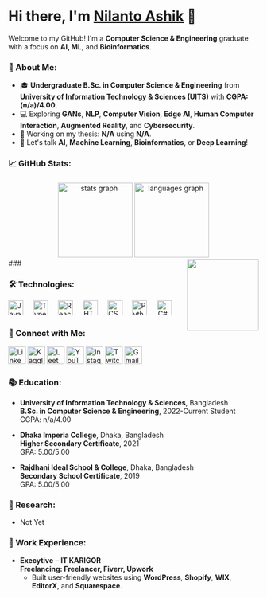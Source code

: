 # Hi there, I'm [Nilanto Ashik](https://github.com/nilanto-ashik) 👋 

Welcome to my GitHub! I'm a **Computer Science & Engineering** graduate with a focus on **AI, ML**, and **Bioinformatics**.

### 🚀 About Me:
- 🎓 **Undergraduate B.Sc. in Computer Science & Engineering** from **University of Information Technology & Sciences (UITS)** with **CGPA: (n/a)/4.00**.
- 💻 Exploring **GANs**, **NLP**, **Computer Vision**, **Edge AI**, **Human Computer Interaction**, **Augmented Reality**, and **Cybersecurity**.
- 🌱 Working on my thesis: **N/A** using **N/A**.
- 💬 Let's talk **AI**, **Machine Learning**, **Bioinformatics**, or **Deep Learning**!

### 📈 GitHub Stats:
###
<div align="center">
  <img src="https://github-readme-stats.vercel.app/api?username=developerashik-tec&hide_title=false&hide_rank=false&show_icons=true&include_all_commits=true&count_private=true&disable_animations=false&theme=dracula&locale=en&hide_border=false" height="150" alt="stats graph"  />
  <img src="https://github-readme-stats.vercel.app/api/top-langs?username=maurodesouza&locale=en&hide_title=false&layout=compact&card_width=320&langs_count=5&theme=dracula&hide_border=false" height="150" alt="languages graph"  />
</div>
###

<img align="right" height="144" src="https://media.giphy.com/media/LHZyixOnHwDDy/giphy.gif?cid=790b76110itr8kmtp57pnf2h7wdga5jz1ghxpo0zz3o10peq&ep=v1_gifs_search&rid=giphy.gif&ct=g"  />


### 🛠️ Technologies:
<div align="left">
  <img src="https://cdn.jsdelivr.net/gh/devicons/devicon/icons/javascript/javascript-original.svg" height="30" alt="JavaScript" />
  <img width="12" />
  <img src="https://cdn.jsdelivr.net/gh/devicons/devicon/icons/typescript/typescript-original.svg" height="30" alt="TypeScript" />
  <img width="12" />
  <img src="https://cdn.jsdelivr.net/gh/devicons/devicon/icons/react/react-original.svg" height="30" alt="React" />
  <img width="12" />
  <img src="https://cdn.jsdelivr.net/gh/devicons/devicon/icons/html5/html5-original.svg" height="30" alt="HTML5" />
  <img width="12" />
  <img src="https://cdn.jsdelivr.net/gh/devicons/devicon/icons/css3/css3-original.svg" height="30" alt="CSS3" />
  <img width="12" />
  <img src="https://cdn.jsdelivr.net/gh/devicons/devicon/icons/python/python-original.svg" height="30" alt="Python" />
  <img width="12" />
  <img src="https://cdn.jsdelivr.net/gh/devicons/devicon/icons/csharp/csharp-original.svg" height="30" alt="C#" />
</div>

### 🔗 Connect with Me:
<div align="left">
  <a href="https://www.linkedin.com" target="_blank"><img src="https://img.shields.io/static/v1?message=LinkedIn&logo=linkedin&label=&color=0077B5&logoColor=white&labelColor=&style=for-the-badge" height="35" alt="LinkedIn logo" /></a>
  <a href="https://www.kaggle.com" target="_blank"><img src="https://img.shields.io/static/v1?message=Kaggle&logo=kaggle&label=&color=20BEFF&logoColor=white&labelColor=&style=for-the-badge" height="35" alt="Kaggle logo" /></a>
  <a href="https://leetcode.com" target="_blank"><img src="https://img.shields.io/static/v1?message=LeetCode&logo=leetcode&label=&color=FFA116&logoColor=white&labelColor=&style=for-the-badge" height="35" alt="LeetCode logo" /></a>
  <a href="https://www.youtube.com" target="_blank"><img src="https://img.shields.io/static/v1?message=YouTube&logo=youtube&label=&color=FF0000&logoColor=white&labelColor=&style=for-the-badge" height="35" alt="YouTube logo" /></a>
  <a href="https://www.instagram.com" target="_blank"><img src="https://img.shields.io/static/v1?message=Instagram&logo=instagram&label=&color=E4405F&logoColor=white&labelColor=&style=for-the-badge" height="35" alt="Instagram logo" /></a>
  <a href="https://www.twitch.tv" target="_blank"><img src="https://img.shields.io/static/v1?message=Twitch&logo=twitch&label=&color=9146FF&logoColor=white&labelColor=&style=for-the-badge" height="35" alt="Twitch logo" /></a>
  <a href="mailto:your-email@example.com"><img src="https://img.shields.io/static/v1?message=Gmail&logo=gmail&label=&color=D14836&logoColor=white&labelColor=&style=for-the-badge" height="35" alt="Gmail logo" /></a>
</div>

### 📚 Education:
- **University of Information Technology & Sciences**, Bangladesh  
  **B.Sc. in Computer Science & Engineering**, 2022-Current Student  
  CGPA: n/a/4.00
  
- **Dhaka Imperia College**, Dhaka, Bangladesh  
  **Higher Secondary Certificate**, 2021  
  GPA: 5.00/5.00

- **Rajdhani Ideal School & College**, Dhaka, Bangladesh  
  **Secondary School Certificate**, 2019  
  GPA: 5.00/5.00

### 🧠 Research:
- Not Yet

### 💼 Work Experience:
- **Execytive** – **IT KARIGOR**  
  **Freelancing: Freelancer, Fiverr, Upwork**  
  - Built user-friendly websites using **WordPress**, **Shopify**, **WIX**, **EditorX**, and **Squarespace**.
